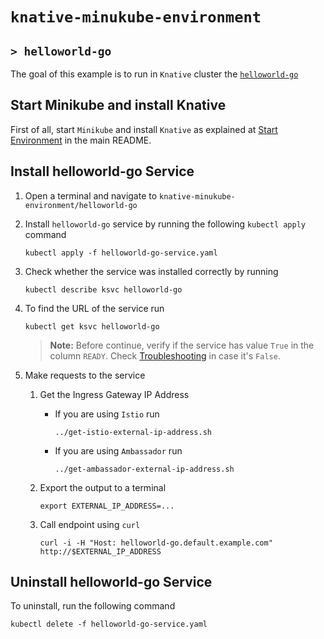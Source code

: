 # `knative-minukube-environment`
## `> helloworld-go`

The goal of this example is to run in `Knative` cluster the [`helloworld-go`](https://knative.dev/docs/serving/samples/hello-world/helloworld-go/index.html)

## Start Minikube and install Knative

First of all, start `Minikube` and install `Knative` as explained at [Start Environment](https://github.com/ivangfr/knative-minikube-environment#start-environment) in the main README.

## Install helloworld-go Service

1. Open a terminal and navigate to `knative-minukube-environment/helloworld-go`

1. Install `helloworld-go` service by running the following `kubectl apply` command
   ```
   kubectl apply -f helloworld-go-service.yaml
   ```

1. Check whether the service was installed correctly by running
   ```
   kubectl describe ksvc helloworld-go
   ```

1. To find the URL of the service run
   ```
   kubectl get ksvc helloworld-go
   ```
   > **Note:** Before continue, verify if the service has value `True` in the column `READY`. Check [Troubleshooting](https://github.com/ivangfr/knative-minikube-environment#shutdown-minikube) in case it's `False`.

1. Make requests to the service
   
   1. Get the Ingress Gateway IP Address

      - If you are using `Istio` run
        ```
        ../get-istio-external-ip-address.sh
        ```
     
   	  - If you are using `Ambassador` run
        ```
        ../get-ambassador-external-ip-address.sh
        ```
        
   1. Export the output to a terminal
      ```
      export EXTERNAL_IP_ADDRESS=...
      ``` 

   1. Call endpoint using `curl`
      ```
      curl -i -H "Host: helloworld-go.default.example.com" http://$EXTERNAL_IP_ADDRESS
      ```

## Uninstall helloworld-go Service

To uninstall, run the following command
```
kubectl delete -f helloworld-go-service.yaml
```
